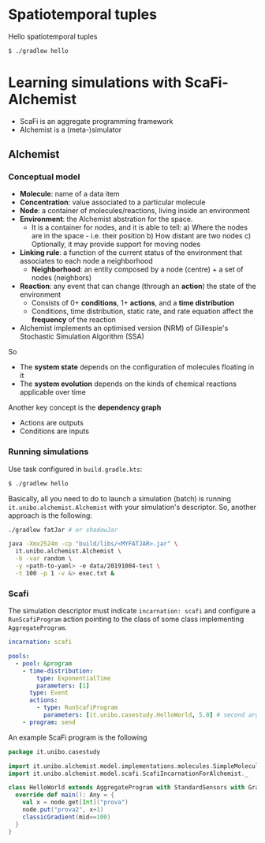 # Spatiotemporal tuples

Hello spatiotemporal tuples

```bash
$ ./gradlew hello
```

# Learning simulations with ScaFi-Alchemist

* ScaFi is an aggregate programming framework
* Alchemist is a (meta-)simulator

## Alchemist

### Conceptual model

- **Molecule**: name of a data item
- **Concentration**: value associated to a particular molecule
- **Node**: a container of molecules/reactions, living inside an environment
- **Environment**: the Alchemist abstration for the space.
    - It is a container for nodes, and it is able to tell:
  a) Where the nodes are in the space - i.e. their position
  b) How distant are two nodes
  c) Optionally, it may provide support for moving nodes
- **Linking rule**: a function of the current status of the environment that associates to each node a
  neighborhood
    - **Neighborhood**: an entity composed by a node (centre) + a set of nodes (neighbors)
- **Reaction**: any event that can change (through an **action**) the state of the environment
    - Consists of 0+ **conditions**, 1+ **actions**, and a **time distribution**
    - Conditions, time distribution, static rate, and rate equation affect the **frequency** of the reaction
- Alchemist implements an optimised version (NRM) of Gillespie's Stochastic Simulation Algorithm (SSA)

So

- The **system state** depends on the configuration of molecules floating in it
- The **system evolution** depends on the kinds of chemical reactions applicable over time

Another key concept is the **dependency graph**

- Actions are outputs
- Conditions are inputs

### Running simulations

Use task configured in `build.gradle.kts`:

```bash
$ ./gradlew hello
```

Basically, all you need to do to launch a simulation (batch) is running `it.unibo.alchemist.Alchemist`
 with your simulation's descriptor. So, another approach is the following:

```bash
./gradlew fatJar # or shadowJar

java -Xmx2524m -cp "build/libs/<MYFATJAR>.jar" \
  it.unibo.alchemist.Alchemist \
  -b -var random \
  -y <path-to-yaml> -e data/20191004-test \
  -t 100 -p 1 -v &> exec.txt &
```

### Scafi

The simulation descriptor must indicate `incarnation: scafi`
 and configure a `RunScafiProgram` action
 pointing to the class of some class implementing `AggregateProgram`.

```yaml
incarnation: scafi

pools:
  - pool: &program
    - time-distribution:
        type: ExponentialTime
        parameters: [1]
      type: Event
      actions:
        - type: RunScafiProgram
          parameters: [it.unibo.casestudy.HelloWorld, 5.0] # second argument is retention time
    - program: send
```
An example ScaFi program is the following

```scala
package it.unibo.casestudy

import it.unibo.alchemist.model.implementations.molecules.SimpleMolecule
import it.unibo.alchemist.model.scafi.ScafiIncarnationForAlchemist._

class HelloWorld extends AggregateProgram with StandardSensors with Gradients {
  override def main(): Any = {
    val x = node.get[Int]("prova")
    node.put("prova2", x+1)
    classicGradient(mid==100)
  }
}
```
